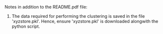 Notes in addition to the README.pdf file:

1. The data required for performing the clustering is saved in the file 'xyzstore.pkl'. Hence, ensure 'xyzstore.pkl' is downloaded alongwith the python script.

